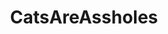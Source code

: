 ---
title: CatsAreAssholes
crosslinks:
- aww
- CatsStandingUp
- thecatdimension
- cats
- worstof
- Blep
- TheCatTrapIsWorking
- CatSlaps
- AnimalsBeingDerps
- todayilearned
- ChildrenFallingOver
- WhyWereTheyFilming
- Kitler
- areyouseeingthisshit
- catsinwaterpackages
- Catloaf
- hitanimals
- Thisismylifemeow
- hitmanimals
---